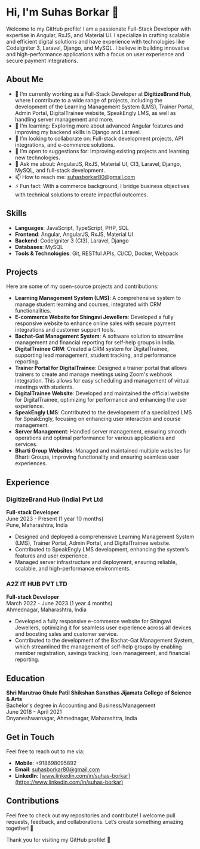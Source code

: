 # Hi, I'm Suhas Borkar 👋

Welcome to my GitHub profile! I am a passionate Full-Stack Developer with expertise in Angular, RxJS, and Material UI. I specialize in crafting scalable and efficient digital solutions and have experience with technologies like CodeIgniter 3, Laravel, Django, and MySQL. I believe in building innovative and high-performance applications with a focus on user experience and secure payment integrations.

## About Me

- 🔭 I’m currently working as a Full-Stack Developer at **DigitizeBrand Hub**, where I contribute to a wide range of projects, including the development of the Learning Management System (LMS), Trainer Portal, Admin Portal, DigitalTrainee website, SpeakEngly LMS, as well as handling server management and more.
- 🌱 I’m learning: Exploring more about advanced Angular features and improving my backend skills in Django and Laravel.
- 👯 I’m looking to collaborate on: Full-stack development projects, API integrations, and e-commerce solutions.
- 🤔 I’m open to suggestions for: Improving existing projects and learning new technologies.
- 💬 Ask me about: AngularJS, RxJS, Material UI, CI3, Laravel, Django, MySQL, and full-stack development.
- 📫 How to reach me: [suhasborkar80@gmail.com](mailto:suhasborkar80@gmail.com)
- ⚡ Fun fact: With a commerce background, I bridge business objectives with technical solutions to create impactful outcomes.

## Skills

- **Languages**: JavaScript, TypeScript, PHP, SQL
- **Frontend**: Angular, AngularJS, RxJS, Material UI
- **Backend**: CodeIgniter 3 (CI3), Laravel, Django
- **Databases**: MySQL
- **Tools & Technologies**: Git, RESTful APIs, CI/CD, Docker, Webpack

## Projects

Here are some of my open-source projects and contributions:

- **Learning Management System (LMS)**: A comprehensive system to manage student learning and courses, integrated with CRM functionalities.
- **E-commerce Website for Shingavi Jewellers**: Developed a fully responsive website to enhance online sales with secure payment integrations and customer support tools.
- **Bachat-Gat Management System**: A software solution to streamline management and financial reporting for self-help groups in India.
- **DigitalTrainee CRM**: Created a CRM system for DigitalTrainee, supporting lead management, student tracking, and performance reporting.
- **Trainer Portal for DigitalTrainee**: Designed a trainer portal that allows trainers to create and manage meetings using Zoom's webhook integration. This allows for easy scheduling and management of virtual meetings with students.
- **DigitalTrainee Website**: Developed and maintained the official website for DigitalTrainee, optimizing for performance and enhancing the user experience.
- **SpeakEngly LMS**: Contributed to the development of a specialized LMS for SpeakEngly, focusing on enhancing user interaction and course management.
- **Server Management**: Handled server management, ensuring smooth operations and optimal performance for various applications and services.
- **Bharti Group Websites**: Managed and maintained multiple websites for Bharti Groups, improving functionality and ensuring seamless user experiences.

## Experience

### DigitizeBrand Hub (India) Pvt Ltd
**Full-stack Developer**  
June 2023 - Present (1 year 10 months)  
Pune, Maharashtra, India  
- Designed and deployed a comprehensive Learning Management System (LMS), Trainer Portal, Admin Portal, and DigitalTrainee website.
- Contributed to SpeakEngly LMS development, enhancing the system's features and user experience.
- Managed server infrastructure and deployment, ensuring reliable, scalable, and high-performance environments.

### A2Z IT HUB PVT LTD
**Full-stack Developer**  
March 2022 - June 2023 (1 year 4 months)  
Ahmednagar, Maharashtra, India  
- Developed a fully responsive e-commerce website for Shingavi Jewellers, optimizing it for seamless user experience across all devices and boosting sales and customer service.
- Contributed to the development of the Bachat-Gat Management System, which streamlined the management of self-help groups by enabling member registration, savings tracking, loan management, and financial reporting.

## Education

**Shri Marutrao Ghule Patil Shikshan Sansthas Jijamata College of Science & Arts**  
Bachelor's degree in Accounting and Business/Management  
June 2018 - April 2021  
Dnyaneshwarnagar, Ahmednagar, Maharashtra, India

## Get in Touch

Feel free to reach out to me via:

- **Mobile**: +918698095892
- **Email**: [suhasborkar80@gmail.com](mailto:suhasborkar80@gmail.com)
- **LinkedIn**: [www.linkedin.com/in/suhas-borkar](https://www.linkedin.com/in/suhas-borkar)

## Contributions

Feel free to check out my repositories and contribute! I welcome pull requests, feedback, and collaborations. Let’s create something amazing together! 🚀

Thank you for visiting my GitHub profile! 🌟
